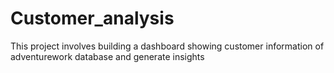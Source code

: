 # Customer_analysis
This project involves building a dashboard showing customer information of adventurework database and generate insights

